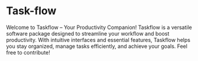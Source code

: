 # Task-flow
Welcome to Taskflow – Your Productivity Companion!  Taskflow is a versatile software package designed to streamline your workflow and boost productivity. With intuitive interfaces and essential features, Taskflow helps you stay organized, manage tasks efficiently, and achieve your goals. Feel free to contribute!
